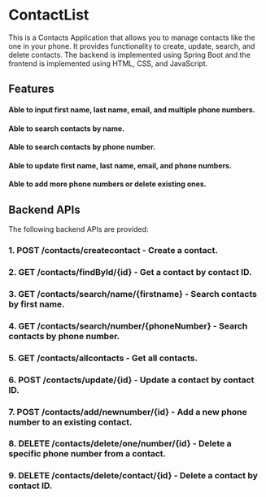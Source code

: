 # ContactList
This is a Contacts Application that allows you to manage contacts like the one in your phone. It provides functionality to create, update, search, and delete contacts. The backend is implemented using Spring Boot and the frontend is implemented using HTML, CSS, and JavaScript.
## Features
#### Able to input first name, last name, email, and multiple phone numbers.
#### Able to search contacts by name.
#### Able to search contacts by phone number.
#### Able to update first name, last name, email, and phone numbers.
#### Able to add more phone numbers or delete existing ones.


## Backend APIs
The following backend APIs are provided:

### 1. POST /contacts/createcontact - Create a contact.
### 2. GET /contacts/findById/{id} - Get a contact by contact ID.
### 3. GET /contacts/search/name/{firstname} - Search contacts by first name.
### 4. GET /contacts/search/number/{phoneNumber} - Search contacts by phone number.
### 5. GET /contacts/allcontacts - Get all contacts.
### 6. POST /contacts/update/{id} - Update a contact by contact ID.
### 7. POST /contacts/add/newnumber/{id} - Add a new phone number to an existing contact.
### 8. DELETE /contacts/delete/one/number/{id} - Delete a specific phone number from a contact.
### 9. DELETE /contacts/delete/contact/{id} - Delete a contact by contact ID.

 <img src="https://ibb.co/Hxg6cGv" alt="">
